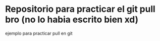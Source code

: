 # Repositorio para practicar el git pull bro (no lo habia escrito bien xd)
ejemplo para practicar pull en git
